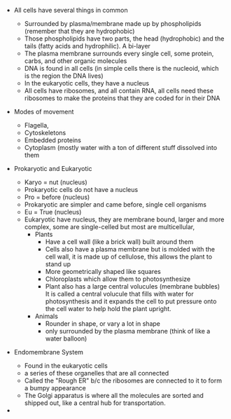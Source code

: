 
- All cells have several things in common
	- Surrounded by plasma/membrane made up by phospholipids (remember that they are hydrophobic)
	- Those phospholipids have two parts, the head (hydrophobic) and the tails (fatty acids and hydrophilic). A bi-layer
	- The plasma membrane surrounds every single cell, some protein, carbs, and other organic molecules
	- DNA is found in all cells (in simple cells there is the nucleoid, which is the region the DNA lives)
	- In the eukaryotic cells, they have a nucleus
	- All cells have ribosomes, and all contain RNA, all cells need these ribosomes to make the proteins that they are coded for in their DNA

- Modes of movement
	- Flagella, 
	- Cytoskeletons
	- Embedded proteins
	- Cytoplasm (mostly water with a ton of different stuff dissolved into them

- Prokaryotic and Eukaryotic  
	- Karyo = nut (nucleus)
	- Prokaryotic cells do not have a nucleus
	- Pro = before (nucleus)
	- Prokaryotic are simpler and came before, single cell organisms
	- Eu = True (nucleus)
	- Eukaryotic have nucleus, they are membrane bound, larger and more complex, some are single-celled but most are multicellular,
		- Plants 
			- Have a cell wall (like a brick wall) built around them 
			- Cells also have a plasma membrane but is molded with the cell wall, it is made up of cellulose, this allows the plant to stand up
			- More geometrically shaped like squares 
			- Chloroplasts which allow them to photosynthesize 
			- Plant also has a large central volucules (membrane bubbles) It is called a central volucule that fills with water for photosynthesis and it expands the cell to put pressure onto the cell water to help hold the plant upright. 
		- Animals
			- Rounder in shape, or vary a lot in shape
			- only surrounded by the plasma membrane (think of like a water balloon)

- Endomembrane System
	- Found in the eukaryotic cells
	- a series of these organelles that are all connected
	- Called the "Rough ER" b/c the ribosomes are connected to it to form a bumpy appearance
	- The Golgi apparatus is where all the molecules are sorted and shipped out, like a central hub for transportation. 

- 